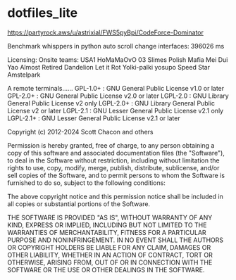 # dotfiles_lite
https://partyrock.aws/u/astrixial/FWS5pyBpi/CodeForce-Dominator

Benchmark whisppers in python auto scroll change interfaces:
396026 ms


Licensing:
Onsite teams:
USA1
HoMaMaOvO
03 Slimes
Polish Mafia
Mei Dui Yao
Almost Retired Dandelion
Let it Rot
Yolki-palki
yosupo
Speed Star
Amstelpark



A remote terminals......
GPL-1.0+  :  GNU General Public License v1.0 or later
GPL-2.0+  :  GNU General Public License v2.0 or later
LGPL-2.0  :  GNU Library General Public License v2 only
LGPL-2.0+ :  GNU Library General Public License v2 or later
LGPL-2.1  :  GNU Lesser General Public License v2.1 only
LGPL-2.1+ :  GNU Lesser General Public License v2.1 or later


Copyright (c) 2012-2024 Scott Chacon and others

Permission is hereby granted, free of charge, to any person obtaining
a copy of this software and associated documentation files (the
"Software"), to deal in the Software without restriction, including
without limitation the rights to use, copy, modify, merge, publish,
distribute, sublicense, and/or sell copies of the Software, and to
permit persons to whom the Software is furnished to do so, subject to
the following conditions:

The above copyright notice and this permission notice shall be
included in all copies or substantial portions of the Software.

THE SOFTWARE IS PROVIDED "AS IS", WITHOUT WARRANTY OF ANY KIND,
EXPRESS OR IMPLIED, INCLUDING BUT NOT LIMITED TO THE WARRANTIES OF
MERCHANTABILITY, FITNESS FOR A PARTICULAR PURPOSE AND
NONINFRINGEMENT. IN NO EVENT SHALL THE AUTHORS OR COPYRIGHT HOLDERS BE
LIABLE FOR ANY CLAIM, DAMAGES OR OTHER LIABILITY, WHETHER IN AN ACTION
OF CONTRACT, TORT OR OTHERWISE, ARISING FROM, OUT OF OR IN CONNECTION
WITH THE SOFTWARE OR THE USE OR OTHER DEALINGS IN THE SOFTWARE.


